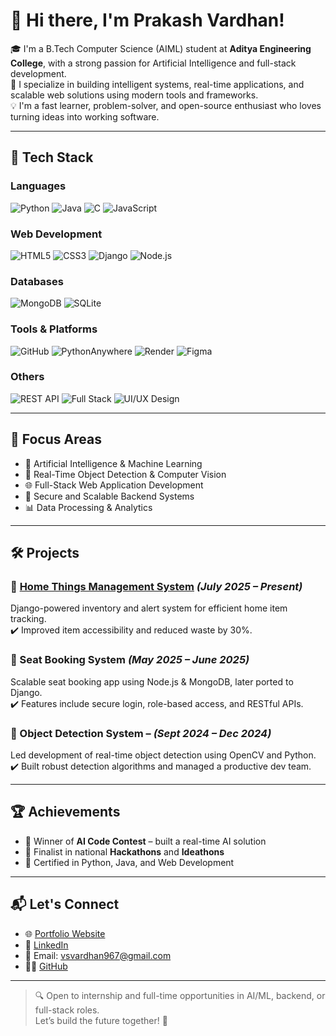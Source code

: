 # 👋 Hi there, I'm Prakash Vardhan!

🎓 I'm a B.Tech Computer Science (AIML) student at **Aditya Engineering College**, with a strong passion for Artificial Intelligence and full-stack development.  
🚀 I specialize in building intelligent systems, real-time applications, and scalable web solutions using modern tools and frameworks.  
💡 I'm a fast learner, problem-solver, and open-source enthusiast who loves turning ideas into working software.

---

## 🚀 Tech Stack

### Languages  
![Python](https://img.shields.io/badge/Python-3776AB?style=for-the-badge&logo=python&logoColor=white)
![Java](https://img.shields.io/badge/Java-007396?style=for-the-badge&logo=openjdk&logoColor=white)
![C](https://img.shields.io/badge/C-00599C?style=for-the-badge&logo=c&logoColor=white)
![JavaScript](https://img.shields.io/badge/JavaScript-F7DF1E?style=for-the-badge&logo=javascript&logoColor=black)

### Web Development  
![HTML5](https://img.shields.io/badge/HTML5-E34F26?style=for-the-badge&logo=html5&logoColor=white)
![CSS3](https://img.shields.io/badge/CSS3-1572B6?style=for-the-badge&logo=css3&logoColor=white)
![Django](https://img.shields.io/badge/Django-092E20?style=for-the-badge&logo=django&logoColor=white)
![Node.js](https://img.shields.io/badge/Node.js-339933?style=for-the-badge&logo=nodedotjs&logoColor=white)

### Databases  
![MongoDB](https://img.shields.io/badge/MongoDB-47A248?style=for-the-badge&logo=mongodb&logoColor=white)
![SQLite](https://img.shields.io/badge/SQLite-003B57?style=for-the-badge&logo=sqlite&logoColor=white)

### Tools & Platforms  
![GitHub](https://img.shields.io/badge/GitHub-181717?style=for-the-badge&logo=github&logoColor=white)
![PythonAnywhere](https://img.shields.io/badge/PythonAnywhere-1f425f?style=for-the-badge)
![Render](https://img.shields.io/badge/Render-46E3B7?style=for-the-badge&logo=render&logoColor=black)
![Figma](https://img.shields.io/badge/Figma-F24E1E?style=for-the-badge&logo=figma&logoColor=white)

### Others  
![REST API](https://img.shields.io/badge/REST%20API-00599C?style=for-the-badge)
![Full Stack](https://img.shields.io/badge/Full--Stack-000000?style=for-the-badge)
![UI/UX Design](https://img.shields.io/badge/UI%2FUX-F48FB1?style=for-the-badge)

---

## 🧠 Focus Areas

- 🤖 Artificial Intelligence & Machine Learning
- 🧠 Real-Time Object Detection & Computer Vision
- 🌐 Full-Stack Web Application Development
- 🔐 Secure and Scalable Backend Systems
- 📊 Data Processing & Analytics

---

## 🛠️ Projects

### 🔹 [Home Things Management System](https://github.com/vsvardhan967) *(July 2025 – Present)*  
Django-powered inventory and alert system for efficient home item tracking.  
✔️ Improved item accessibility and reduced waste by 30%.

### 🔹 Seat Booking System *(May 2025 – June 2025)*  
Scalable seat booking app using Node.js & MongoDB, later ported to Django.  
✔️ Features include secure login, role-based access, and RESTful APIs.

### 🔹 Object Detection System – *(Sept 2024 – Dec 2024)*  
Led development of real-time object detection using OpenCV and Python.  
✔️ Built robust detection algorithms and managed a productive dev team.

---

## 🏆 Achievements

- 🥇 Winner of **AI Code Contest** – built a real-time AI solution
- 🧠 Finalist in national **Hackathons** and **Ideathons**
- 📜 Certified in Python, Java, and Web Development

---

## 📬 Let's Connect

- 🌐 [Portfolio Website](https://prakashvardhan.netlify.app/)
- 💼 [LinkedIn](https://www.linkedin.com/in/prakashvardhan/)
- 📧 Email: vsvardhan967@gmail.com
- 🧑‍💻 [GitHub](https://github.com/vardhan967)

---

> 🔍 Open to internship and full-time opportunities in AI/ML, backend, or full-stack roles.  
> Let’s build the future together! 🚀
